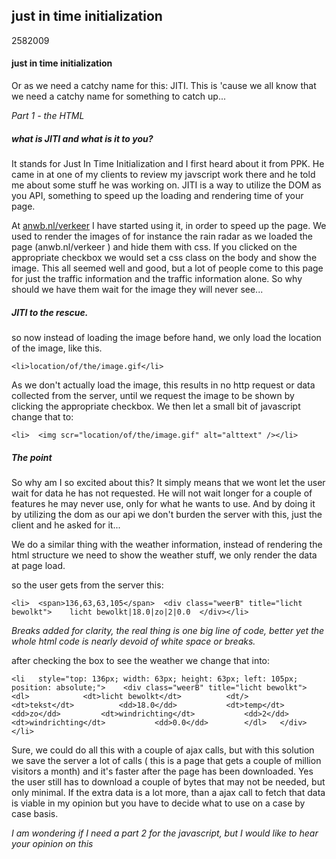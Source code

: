<article><h2>just in time initialization</h2><time><span class="day">25</span><span class="month">8</span><span class="year">2009</span></time><h4>just in time initialization</h4><p>Or as we need a catchy name for this: JITI. This is 'cause we all know that we need a catchy name for something to catch up...</p><p><em>Part 1 - the HTML</em></p><h5>what is JITI and what is it to you?</h5><p>It stands for Just In Time Initialization and I first heard about it from PPK. He came in at one of my clients to review my javscript work there and he told me about some stuff he was working on.  JITI is a way to utilize the DOM as you API, something to speed up the loading and rendering time of your page. </p><p>At <a href="http://anwb.nl/verkeer">anwb.nl/verkeer</a> I have started using it, in order to speed up the page. We used to render the images of for instance the rain radar as we loaded the page (anwb.nl/verkeer ) and hide them with css. If you clicked on the appropriate checkbox we would set a css class on the body and show the image. This all seemed well and good, but a lot of people come to this page for just the traffic information and the traffic information alone. So why should we have them wait for the image they will never see...</p><h5>JITI to the rescue.</h5><p>so now instead of loading the image before hand, we only load the location of the image, like this.</p><pre><code>&#60;li&#62;location/of/the/image.gif&#60;/li&#62;</code></pre><p>As we don't actually load the image, this results in no http request or data collected from the server, until we request the image to be shown by clicking the appropriate checkbox. We then let a small bit of javascript change that to:</p><pre><code>&#60;li&#62;  &#60;img scr="location/of/the/image.gif" alt="alttext" /&#62;&#60;/li&#62;</code></pre><h5>The point</h5><p>So why am I so excited about this? It simply means that we wont let the user wait for data he has not requested. He will not wait longer for a couple of features he may never use, only for what he wants to use. And by doing it by utilizing the dom as our api we don't burden the server with this, just the client and he asked for it...</p><p>We do a similar thing with the weather information, instead of rendering the html structure we need to show the weather stuff, we only render the data at page load.</p><p>so the user gets from the server this:</p><code><pre>&#60;li&#62;  &#60;span&#62;136,63,63,105&#60;/span&#62;  &#60;div class="weerB" title="licht bewolkt"&#62;    licht bewolkt|18.0|zo|2|0.0  &#60;/div&#62;&#60;/li&#62;</code></pre><p><em>Breaks added for clarity, the real thing is one big line of code, better yet the whole  html code is nearly devoid of white space or breaks.</em></p><p>after checking the box to see the weather we change that into:</p><code><pre>&#60;li   style="top: 136px; width: 63px; height: 63px; left: 105px; position: absolute;"&#62;	&#60;div class="weerB" title="licht bewolkt"&#62;		&#60;dl&#62;			&#60;dt&#62;licht bewolkt&#60;/dt&#62;			&#60;dt/&#62;			&#60;dt&#62;tekst&#60;/dt&#62;			&#60;dd&#62;18.0&#60;/dd&#62;			&#60;dt&#62;temp&#60;/dt&#62;			&#60;dd&#62;zo&#60;/dd&#62;			&#60;dt&#62;windrichting&#60;/dt&#62;			&#60;dd&#62;2&#60;/dd&#62;			&#60;dt&#62;windrichting&#60;/dt&#62;			&#60;dd&#62;0.0&#60;/dd&#62;		&#60;/dl&#62;	&#60;/div&#62;&#60;/li&#62;</code></pre><p>Sure, we could do all this with a couple of ajax calls, but with this solution we save the server a lot of calls ( this is a page that gets a couple of million visitors a month) and it's faster after the page has been downloaded. Yes the user still has to download a couple of bytes that may not be needed, but only minimal. If the extra data is a lot more, than a ajax call to fetch that data is viable in my opinion but you have to decide what to use on a case by case basis.</p><p><em>I am wondering if I need a part 2 for the javascript, but I would like to hear your opinion on this</em></p></article>